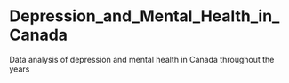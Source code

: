 # Depression_and_Mental_Health_in_Canada
Data analysis of depression and mental health in Canada throughout the years
